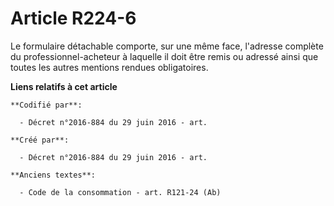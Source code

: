 # Article R224-6

Le formulaire détachable comporte, sur une même face, l'adresse complète du professionnel-acheteur à laquelle il doit être
remis ou adressé ainsi que toutes les autres mentions rendues obligatoires.

**Liens relatifs à cet article**

	**Codifié par**:

	  - Décret n°2016-884 du 29 juin 2016 - art.

	**Créé par**:

	  - Décret n°2016-884 du 29 juin 2016 - art.

	**Anciens textes**:

	  - Code de la consommation - art. R121-24 (Ab)
